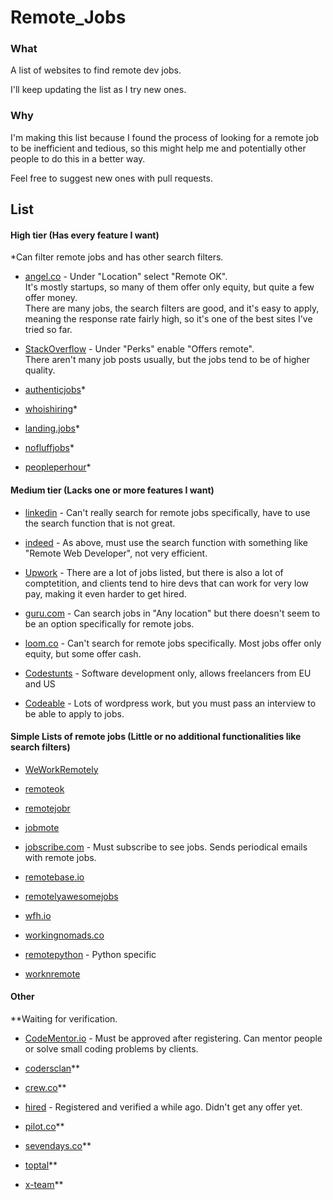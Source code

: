 # Remote_Jobs

### What

A list of websites to find remote dev jobs.

I'll keep updating the list as I try new ones.

### Why

I'm making this list because I found the process of looking for a remote job to be inefficient and tedious, so this might help me and potentially other people to do this in a better way.

Feel free to suggest new ones with pull requests.

## List

#### High tier (Has every feature I want)

*Can filter remote jobs and has other search filters.

* [angel.co](https://angel.co/) - Under "Location" select "Remote OK".   
It's mostly startups, so many of them offer only equity, but quite a few offer money.   
There are many jobs, the search filters are good, and it's easy to apply, meaning the response rate fairly high, so it's one of the best sites I've tried so far.

* [StackOverflow](https://stackoverflow.com/jobs?sort=i&r=true) - Under "Perks" enable "Offers remote".  
There aren't many job posts usually, but the jobs tend to be of higher quality.

* [authenticjobs](https://www.authenticjobs.com)*

* [whoishiring](https://whoishiring.io/)*

* [landing.jobs](https://landing.jobs/jobs?page=1&remote=true)*

* [nofluffjobs](https://nofluffjobs.com/#/criteria=remote=100)*

* [peopleperhour](https://www.peopleperhour.com)*


#### Medium tier (Lacks one or more features I want)

* [linkedin](https://www.linkedin.com/jobs/) - Can't really search for remote jobs specifically, have to use the search function that is not great.

* [indeed](https://www.indeed.com) - As above, must use the search function with something like "Remote Web Developer", not very efficient.

* [Upwork](https://www.upwork.com/) - There are a lot of jobs listed, but there is also a lot of comptetition, and clients tend to hire devs that can work for very low pay, making it even harder to get hired.

* [guru.com](http://www.guru.com) - Can search jobs in "Any location" but there doesn't seem to be an option specifically for remote jobs.

* [loom.co](https://www.loom.co) - Can't search for remote jobs specifically. Most jobs offer only equity, but some offer cash.

* [Codestunts](https://codestunts.com/) - Software development only, allows freelancers from EU and US

* [Codeable](https://codeable.io/) - Lots of wordpress work, but you must pass an interview to be able to apply to jobs.

#### Simple Lists of remote jobs (Little or no additional functionalities like search filters)

* [WeWorkRemotely](https://weworkremotely.com/)

* [remoteok](https://remoteok.io/remote-dev-jobs)

* [remotejobr](https://remotejobr.com/)

* [jobmote](https://jobmote.com/)

* [jobscribe.com](http://jobscribe.com) - Must subscribe to see jobs. Sends periodical emails with remote jobs.

* [remotebase.io](https://remotebase.io/)

* [remotelyawesomejobs](https://www.remotelyawesomejobs.com/)

* [wfh.io](https://www.wfh.io/)

* [workingnomads.co](https://www.workingnomads.co/jobs)

* [remotepython](https://www.remotepython.com/) - Python specific

* [worknremote](https://worknremote.com)

#### Other

**Waiting for verification.

* [CodeMentor.io](https://www.codementor.io) - Must be approved after registering. Can mentor people or solve small coding problems by clients.

* [codersclan](https://www.codersclan.com/)**

* [crew.co](https://crew.co/)**

* [hired](https://hired.com/) - Registered and verified a while ago. Didn't get any offer yet.

* [pilot.co](https://pilot.co/)**

* [sevendays.co](https://www.sevendays.co)**

* [toptal](https://www.toptal.com)**

* [x-team](https://x-team.com)**
